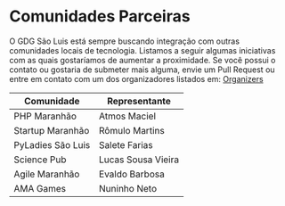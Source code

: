 Comunidades Parceiras
=====================

O GDG São Luis está sempre buscando integração com outras comunidades locais de tecnologia. Listamos a seguir algumas iniciativas com as quais gostaríamos de aumentar a proximidade. Se você possui o contato ou gostaria de submeter mais alguma, envie um Pull Request ou entre em contato com um dos organizadores listados em: [Organizers](organizers.md)

| Comunidade       	| Representante    	|
|------------------	|------------------	|
| PHP Maranhão    	| Atmos Maciel      |
| Startup Maranhão 	| Rômulo Martins   	|
| PyLadies São Luis	| Salete Farias    	|
| Science Pub      	| Lucas Sousa Vieira|
| Agile Maranhão   	| Evaldo Barbosa   	|
| AMA Games        	| Nuninho Neto     	|
